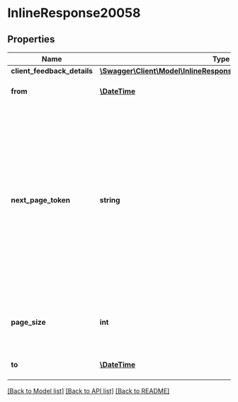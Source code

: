 # InlineResponse20058

## Properties
Name | Type | Description | Notes
------------ | ------------- | ------------- | -------------
**client_feedback_details** | [**\Swagger\Client\Model\InlineResponse20058ClientFeedbackDetails[]**](InlineResponse20058ClientFeedbackDetails.md) |  | [optional] 
**from** | [**\DateTime**](\DateTime.md) | Start date for this report | [optional] 
**next_page_token** | **string** | The Next page token is used to paginate through large result sets. A next page token will be returned whenever the set of the available result list exceeds the page size. The expiration period is 15 minutes. | [optional] 
**page_size** | **int** | The amount of records returns within a single API call. | [optional] 
**to** | [**\DateTime**](\DateTime.md) | End date for this report | [optional] 

[[Back to Model list]](../README.md#documentation-for-models) [[Back to API list]](../README.md#documentation-for-api-endpoints) [[Back to README]](../README.md)


